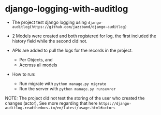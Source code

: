 # django-logging-with-auditlog


- The project test django logging using `django-auditlog(https://github.com/jazzband/django-auditlog)`

- 2 Models were created and both registered for log, the first included the history field
while the second did not.

- APIs are added to pull the logs for the records in the project.
  - Per Objects, and
  - Accross all models

- How to run:
  - Run migrate with `python manage.py migrate`
  - Run the server with `python manage.py runsevrer`

NOTE: The project did not test the storing of the user who created the changes (actor),
See more regarding that here `https://django-auditlog.readthedocs.io/en/latest/usage.html#actors`
